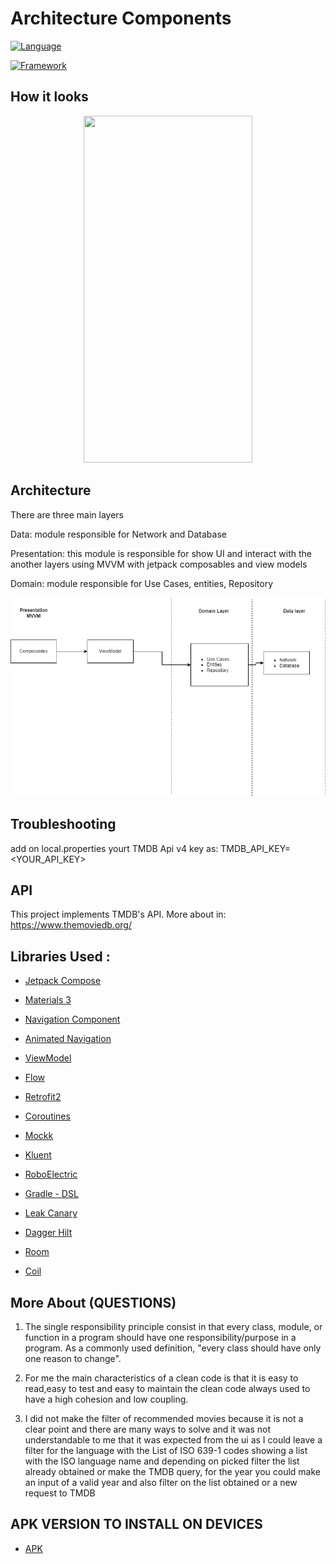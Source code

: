 # Architecture Components
[![Language](https://img.shields.io/badge/Language-Kotlin%201.7-green)](https://developer.android.com/kotlin?gclid=CjwKCAjwtdeFBhBAEiwAKOIy55ieWxLXtWidj5YnTw364KCyEj8WDC20Fu-Jgq8yckexge58KMNgwRoCXQYQAvD_BwE&gclsrc=aw.ds)

[![Framework](https://img.shields.io/badge/Framework-Android%20Studio-blue)](https://developer.android.com/studio?gclid=CjwKCAjwtdeFBhBAEiwAKOIy52mw_xYp6g53m4PHlqEt9g4vckcNL16ylXAxdM8r4RY-yENilB4SrBoCDw0QAvD_BwE&gclsrc=aw.ds)



## How it looks

<p align="center">
    <img width="270" height="555" src="gitFiles/emoviemp4.gif">
</p>
  


## Architecture  

There are three main layers

Data: module responsible for Network and Database

Presentation: this module is responsible for show UI and interact with the another layers using MVVM with jetpack composables and view models

Domain: module responsible for Use Cases, entities, Repository


![alt text](gitFiles/arquitecture.png)



## Troubleshooting
add on local.properties yourt TMDB Api v4 key as: 
TMDB_API_KEY= <YOUR_API_KEY>
  
## API
This project implements TMDB's API. More about in:
https://www.themoviedb.org/

  
## Libraries Used :


* [Jetpack Compose](https://developer.android.com/jetpack/compose/tutorial)

* [Materials 3](https://developer.android.com/jetpack/androidx/releases/compose-material3)

* [Navigation Component](https://developer.android.com/guide/navigation/navigation-getting-started)

* [Animated Navigation](https://google.github.io/accompanist/navigation-animation/)

* [ViewModel](https://developer.android.com/topic/libraries/architecture/viewmodel?gclid=Cj0KCQiA4feBBhC9ARIsABp_nbVSzmSdBQuAKP2WhE9fTRDmz2u67AtgL7wFOrs5kgcNKuqHWPbA3mEaAsSJEALw_wcB&gclsrc=aw.ds)

* [Flow](https://developer.android.com/kotlin/coroutines/additional-resources)

* [Retrofit2](https://square.github.io/retrofit/)

* [Coroutines](https://developer.android.com/kotlin/coroutines)

* [Mockk](https://github.com/mockk/mockk)

* [Kluent](https://github.com/MarkusAmshove/Kluent)

* [RoboElectric](https://github.com/robolectric/robolectric)

* [Gradle - DSL ](https://docs.gradle.org/current/userguide/kotlin_dsl.html)

* [Leak Canary](https://github.com/square/leakcanary)

* [Dagger Hilt](https://mvnrepository.com/artifact/com.google.dagger/hilt-android)

* [Room](https://developer.android.com/training/data-storage/room)

* [Coil](https://coil-kt.github.io/coil/compose/) 

## More About (QUESTIONS)

 1. The single responsibility principle consist in that every class, module, or function in a program should have one responsibility/purpose in a program. As a commonly used definition, "every class should have only one reason to change".
 
 2. For me the main characteristics of a clean code is that it is easy to read,easy to test and easy to maintain the clean code always used to have a high cohesion and low coupling.
 
 3. I did not make the filter of recommended movies because it is not a clear point and there are many ways to solve and it was not understandable to me that it was expected from the ui as I could leave a filter for the language with the List of ISO 639-1 codes showing a list with the ISO language name and depending on picked filter the list already obtained or make the TMDB query, for the year you could make an input of a valid year and also filter on the list obtained or a new request to TMDB

## APK VERSION TO INSTALL ON DEVICES

* [APK](https://github.com/andresarangopro/eMovie/blob/master/gitFiles/app-debug.apk) 
